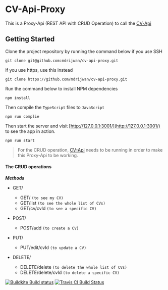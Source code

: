# CV-Api-Proxy
This is a Proxy-Api (REST API with CRUD Operation) to call the [CV-Api](https://github.com/mdrijwan/cv-api)

## Getting Started

Clone the project repository by running the command below if you use SSH

```
git clone git@github.com:mdrijwan/cv-api-proxy.git
```

If you use https, use this instead

```
git clone https://github.com/mdrijwan/cv-api-proxy.git
```

Run the command below to install NPM dependencies

```
npm install
```

Then compile the `TypeScript` files to `JavaScript`

```
npm run complie
```

Then start the server and visit [http://127.0.0.1:3001/](http://127.0.0.1:3001/) to see the app in action.

```
npm run start
```

>For the CRUD operation, [CV-Api](https://github.com/mdrijwan/cv-api) needs to be running in order to make this Proxy-Api to be working.

#### The CRUD operations

***Methods***
- GET/
  + GET/ `(to see my CV)`
  + GET/list `(to see the whole list of CVs)`
  + GET/cv/cvId `(to see a specific CV)`
 
- POST/
  + POST/add `(to create a CV)`
   
- PUT/
  + PUT/edit/cvId `(to update a CV)`
  
- DELETE/
  + DELETE/delete `(to delete the whole list of CVs)`
  + DELETE/delete/cvId `(to delete a specific CV)`

[![Buildkite Build status](https://badge.buildkite.com/ce19a7b70b9eaaabfbb038e9c9e335866c20337d28e8e89c4d.svg)](https://buildkite.com/rr/cv-api-proxy)
[![Travis CI Build Status](https://travis-ci.org/mdrijwan/cv-api-proxy.svg?branch=dev)](https://travis-ci.org/mdrijwan/cv-api-proxy)
